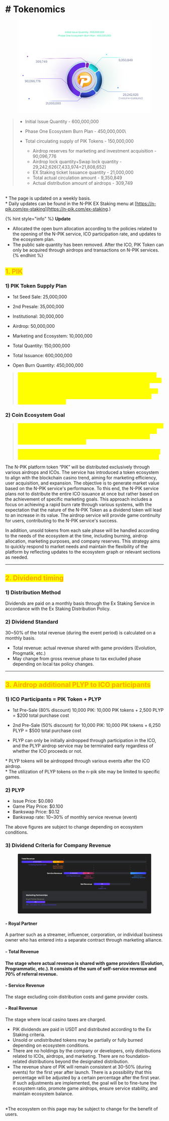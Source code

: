 # # Tokenomics



<figure><img src=".gitbook/assets/0416_tokenomics.png" alt=""><figcaption></figcaption></figure>

> * Initial Issue Quantity - 600,000,000
> * Phase One Ecosystem Burn Plan - 450,000,000\
>
> * Total circulating supply of PIK Tokens - 150,000,000
>   * Airdrop reserves for marketing and investment acquisition - 90,096,776
>   * Airdrop lock quantity+Swap lock quantity - 29,242,626(7,433,974+21,808,652)
>   * EX Staking ticket Issuance quantity - 21,000,000
>   * Total actual circulation amount - 9,350,849
>   * Actual distribution amount of airdrops - 309,749

\
\* The page is updated on a weekly basis.\
\* Daily updates can be found in the N-PIK EX Staking menu at [https://n-pik.com/ex-staking](https://n-pik.com/ex-staking.)

{% hint style="info" %}
**Update**

* Allocated the open burn allocation according to the policies related to the opening of the N-PIK service, ICO participation rate, and updates to the ecosystem plan.
* The public sale quantity has been removed. After the ICO, PIK Token can only be acquired through airdrops and transactions on N-PIK services.
{% endhint %}



## <mark style="color:orange;">**1. PIK**</mark>

### 1) PIK Token Supply Plan

* 1st Seed Sale: 25,000,000
* 2nd Presale: 35,000,000
* Institutional: 30,000,000
* Airdrop: 50,000,000
*   Marketing and Ecosystem: 10,000,000


* Total Quantity: 150,000,000
* Total Issuance: 600,000,000
* Open Burn Quantity: 450,000,000

> <mark style="color:yellow;">In the N-PIK coin ecosystem, there are no company-held shares or developer coins related to the company whatsoever. This implies that the company has no resources to influence the market, such as arbitrarily leading the coin price or generating additional profits and increasing circulation by selling holdings during coin value rises, leading to a price drop.</mark>

### 2) Coin Ecosystem Goal

> <mark style="color:yellow;">The total supply of this coin is not issued with the aim of achieving full circulation. Instead, it is intended to maintain a minimum circulation regardless of the total supply, with the remainder being burned, depending on market conditions.</mark>
>
> <mark style="color:yellow;">\*Our ecosystem goal: to maintain minimal circulation for service and actively reduce coin circulation through a burning policy for service.</mark>

The N-PIK platform token “PIK” will be distributed exclusively through various airdrops and ICOs. The service has introduced a token ecosystem to align with the blockchain casino trend, aiming for marketing efficiency, user acquisition, and expansion. The objective is to generate market value based on the N-PIK service's performance. To this end, the N-PIK service plans not to distribute the entire ICO issuance at once but rather based on the achievement of specific marketing goals. This approach includes a focus on achieving a rapid burn rate through various systems, with the expectation that the nature of the N-PIK Token as a dividend token will lead to an increase in its value. The airdrop service will provide game continuity for users, contributing to the N-PIK service's success.

In addition, unsold tokens from each sale phase will be handled according to the needs of the ecosystem at the time, including burning, airdrop allocation, marketing purposes, and company reserves. This strategy aims to quickly respond to market needs and maintain the flexibility of the platform by reflecting updates to the ecosystem graph or relevant sections as needed.



***



## <mark style="color:orange;">**2. Dividend timing**</mark>

### **1)** Distribution Method

Dividends are paid on a monthly basis through the Ex Staking Service in accordance with the Ex Staking Distribution Policy.

### **2)** Dividend Standard

30\~50% of the total revenue (during the event period) is calculated on a monthly basis.

* Total revenue: actual revenue shared with game providers (Evolution, Progmatik, etc.)
* May change from gross revenue phase to tax excluded phase depending on local tax policy changes.



***



## <mark style="color:orange;">**3. Airdrop additional PLYP to ICO participants**</mark>

### **1) ICO Participants = PIK Token + PLYP**

* 1st Pre-Sale (80% discount) 10,000 PIK: 10,000 PIK tokens + 2,500 PLYP = $200 total purchase cost
*   2nd Pre-Sale (50% discount) for 10,000 PIK: 10,000 PIK tokens + 6,250 PLYP = $500 total purchase cost


* PLYP can only be initially airdropped through participation in the ICO, and the PLYP airdrop service may be terminated early regardless of whether the ICO proceeds or not.

\* PLYP tokens will be airdropped through various events after the ICO airdrop.\
\* The utilization of PLYP tokens on the n-pik site may be limited to specific games.



### **2) PLYP**

* Issue Price: $0.080
* Game Play Price: $0.100
* Bankswap Price: $0.12
* Bankswap rate: 10\~30% of monthly service revenue (event)

The above figures are subject to change depending on ecosystem conditions.



### **3)** Dividend Criteria for Company Revenue&#x20;

<figure><img src=".gitbook/assets/백서1 (2).png" alt=""><figcaption></figcaption></figure>

#### - Royal Partner

A partner such as a streamer, influencer, corporation, or individual business owner who has entered into a separate contract through marketing alliance.

#### - Total Revenue

#### The stage where actual revenue is shared with game providers (Evolution, Programmatic, etc.). It consists of the sum of self-service revenue and 70% of referral revenue.

#### - Service Revenue

The stage excluding coin distribution costs and game provider costs.

#### - Real Revenue

The stage where local casino taxes are charged.



* PIK dividends are paid in USDT and distributed according to the Ex Staking criteria.&#x20;
* Unsold or undistributed tokens may be partially or fully burned depending on ecosystem conditions.
* There are no holdings by the company or developers, only distributions related to ICOs, airdrops, and marketing. There are no foundation-related distributions beyond the designated distribution.
* The revenue share of PIK will remain consistent at 30-50% (during events) for the first year after launch. There is a possibility that this percentage will be adjusted by a certain percentage after the first year. If such adjustments are implemented, the goal will be to fine-tune the ecosystem ratio, promote game airdrops, ensure service stability, and maintain ecosystem balance.

\
\*The ecosystem on this page may be subject to change for the benefit of users.

